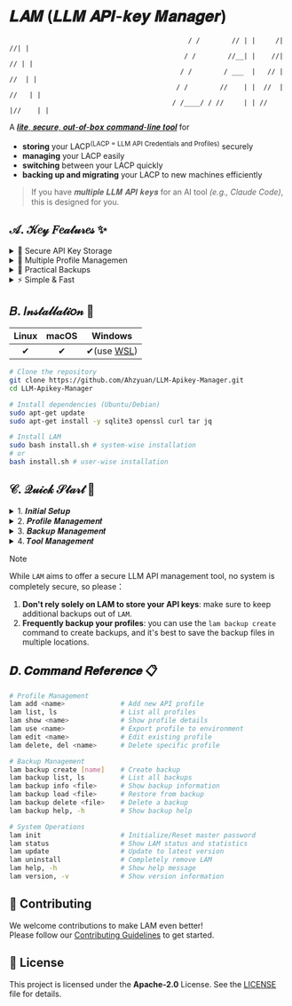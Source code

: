 # 𝑳𝑨𝑴 (𝑳𝑳𝑴 𝑨𝑷𝑰-𝒌𝒆𝒚 𝑴𝒂𝒏𝒂𝒈𝒆𝒓)           

```
                                             / /        // | |     /|    //| | 
                                            / /        //__| |    //|   // | | 
                                           / /        / ___  |   // |  //  | | 
                                          / /        //    | |  //  | //   | | 
                                         / /____/ / //     | | //   |//    | | 
```

A <ins>𝒍𝒊𝒕𝒆, 𝒔𝒆𝒄𝒖𝒓𝒆, 𝒐𝒖𝒕-𝒐𝒇-𝒃𝒐𝒙 𝒄𝒐𝒎𝒎𝒂𝒏𝒅-𝒍𝒊𝒏𝒆 𝒕𝒐𝒐𝒍</ins> for   

- **storing** your LACP<sup>(LACP = LLM API Credentials and Profiles)</sup> securely
- **managing** your LACP easily 
- **switching** between your LACP quickly
- **backing up and migrating** your LACP to new machines efficiently

> If you have 𝒎𝒖𝒍𝒕𝒊𝒑𝒍𝒆 𝑳𝑳𝑴 𝑨𝑷𝑰 𝒌𝒆𝒚𝒔 for an AI tool *(e.g., Claude Code)*,    
> this is designed for you.

## 𝒜. 𝒦𝑒𝓎 𝐹𝑒𝒶𝓉𝓊𝓇𝑒𝓈 ✨

<details>
<summary>🔐 Secure API Key Storage</summary>

- **Sensitive credential encryption** - keeps your API keys safe from leaking
- **Master password protection** - only you can access your credentials
- **Session management** - stay logged in for 30 minutes, then require master password to unlock for sensitive operations (including using, editing, deleting profiles...)

</details>

<details>
<summary>💼 Multiple Profile Managemen</summary>

- **Organize by project** - separate API keys for development, staging, and production
- **Quick switching** - instantly load different configurations
- **Easy editing** - update API keys and settings without starting over

</details>

<details>
<summary>🔄 Practical Backups</summary>

- **Never lose your data** - automatic encrypted backups of all your profiles
- **Easy restore** - recover your API keys if something goes wrong
- **Portable backups** - move your configurations between machines

</details>

<details>
<summary>⚡ Simple & Fast</summary>

- **One command setup** - get started in seconds with `lam init`
- **Works everywhere** - integrates seamlessly with your existing scripts and tools

</details>

## 𝐵. 𝐼𝓃𝓈𝓉𝒶𝓁𝓁𝒶𝓉𝒾𝑜𝓃 🔧

| Linux | macOS | Windows |
|:--:|:--:|:--:|
| ✔ | ✔ | ✔(use [WSL](https://learn.microsoft.com/en-gb/windows/wsl/install)) |

```bash
# Clone the repository
git clone https://github.com/Ahzyuan/LLM-Apikey-Manager.git
cd LLM-Apikey-Manager

# Install dependencies (Ubuntu/Debian)
sudo apt-get update
sudo apt-get install -y sqlite3 openssl curl tar jq

# Install LAM
sudo bash install.sh # system-wise installation
# or
bash install.sh # user-wise installation
```

## 𝒞. 𝒬𝓊𝒾𝒸𝓀 𝒮𝓉𝒶𝓇𝓉 🚀

<details>
<summary>1. 𝑰𝒏𝒊𝒕𝒊𝒂𝒍 𝑺𝒆𝒕𝒖𝒑</summary>

```bash
# Initialize LAM (first time only)
lam init
# You'll be prompted to create a master password (8-256 characters)
```

</details>

<details>
<summary>2. 𝑷𝒓𝒐𝒇𝒊𝒍𝒆 𝑴𝒂𝒏𝒂𝒈𝒆𝒎𝒆𝒏𝒕</summary>

```bash
# Add a new API profile
lam add claude-sonnet4
# Interactive prompts will guide you through:
# - Model name (e.g., "gpt-4", "claude-3", "llama-2")
# - Description (optional)
# - Environment variables (API_KEY, BASE_URL, etc.)

# List all profiles
lam list # or lam ls

# Show detailed profile information
lam show claude-sonnet4

# Export profile API credential to current shell environment
lam use claude-sonnet4
# This sets environment variables you defined in your profile, like:
# ANTHROPIC_API_KEY=your-API-Key
# ANTHROPIC_BASE_URL=https://api.moonshot.cn/anthropic

# Edit existing profile
lam edit claude-sonnet4

# Delete a profile
lam delete claude-sonnet4
```

</details>

<details>
<summary>3. 𝑩𝒂𝒄𝒌𝒖𝒑 𝑴𝒂𝒏𝒂𝒈𝒆𝒎𝒆𝒏𝒕</summary>

```bash
# Create a backup
lam backup create [backup-name]

# List all backups
lam backup list # or lam backup ls

# Show details of a backup
lam backup info [backup-name]

# Restore from backup
lam backup load [backup-name]

# Delete a backup
lam backup delete [backup-name] # or lam backup del [backup-name]

# Help message for backup
lam backup help # or lam backup -h
```

</details>

<details>
<summary>4. 𝑻𝒐𝒐𝒍 𝑴𝒂𝒏𝒂𝒈𝒆𝒎𝒆𝒏𝒕</summary>

```bash
# Show LAM status
lam status

# Update LAM
lam update

# Uninstall LAM
lam uninstall

# Help message
lam help # or lam -h

# Version info
lam version # or lam -v
```

</details>

> [!NOTE]
> 
> While `LAM` aims to offer a secure LLM API management tool, no system is completely secure, so please：
> 1. **Don't rely solely on LAM to store your API keys**: make sure to keep additional backups out of `LAM`.
> 2. **Frequently backup your profiles**: you can use the `lam backup create` command to create backups, and it's best to save the backup files in multiple locations.

## 𝑫. 𝑪𝒐𝒎𝒎𝒂𝒏𝒅 𝑹𝒆𝒇𝒆𝒓𝒆𝒏𝒄𝒆 📋

```bash
# Profile Management
lam add <name>              # Add new API profile
lam list, ls                # List all profiles
lam show <name>             # Show profile details
lam use <name>              # Export profile to environment
lam edit <name>             # Edit existing profile
lam delete, del <name>      # Delete specific profile

# Backup Management
lam backup create [name]    # Create backup
lam backup list, ls         # List all backups
lam backup info <file>      # Show backup information
lam backup load <file>      # Restore from backup
lam backup delete <file>    # Delete a backup
lam backup help, -h         # Show backup help

# System Operations
lam init                    # Initialize/Reset master password
lam status                  # Show LAM status and statistics
lam update                  # Update to latest version
lam uninstall               # Completely remove LAM
lam help, -h                # Show help message
lam version, -v             # Show version information
```

## 🤝 Contributing

We welcome contributions to make LAM even better!   
Please follow our [Contributing Guidelines](CONTRIBUTING.md) to get started.

## 📄 License

This project is licensed under the **Apache-2.0** License. See the [LICENSE](LICENSE) file for details.